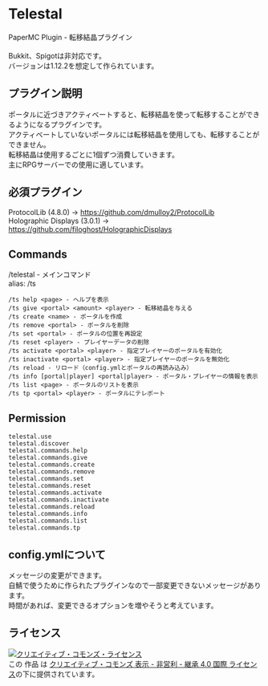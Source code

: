 # Telestal
PaperMC Plugin - 転移結晶プラグイン<br>
<br>
Bukkit、Spigotは非対応です。<br>
バージョンは1.12.2を想定して作られています。

## プラグイン説明
ポータルに近づきアクティベートすると、転移結晶を使って転移することができるようになるプラグインです。<br>
アクティベートしていないポータルには転移結晶を使用しても、転移することができません。<br>
転移結晶は使用するごとに1個ずつ消費していきます。<br>
主にRPGサーバーでの使用に適しています。

## 必須プラグイン
ProtocolLib (4.8.0) -> https://github.com/dmulloy2/ProtocolLib<br>
Holographic Displays (3.0.1) -> https://github.com/filoghost/HolographicDisplays

## Commands
/telestal - メインコマンド<br>
  alias: /ts<br>
```
/ts help <page> - ヘルプを表示
/ts give <portal> <amount> <player> - 転移結晶を与える
/ts create <name> - ポータルを作成
/ts remove <portal> - ポータルを削除
/ts set <portal> - ポータルの位置を再設定
/ts reset <player> - プレイヤーデータの削除
/ts activate <portal> <player> - 指定プレイヤーのポータルを有効化
/ts inactivate <portal> <player> - 指定プレイヤーのポータルを無効化
/ts reload - リロード（config.ymlとポータルの再読み込み）
/ts info [portal|player] <portal|player> - ポータル・プレイヤーの情報を表示
/ts list <page> - ポータルのリストを表示
/ts tp <portal> <player> - ポータルにテレポート
```

## Permission
```
telestal.use
telestal.discover
telestal.commands.help
telestal.commands.give
telestal.commands.create
telestal.commands.remove
telestal.commands.set
telestal.commands.reset
telestal.commands.activate
telestal.commands.inactivate
telestal.commands.reload
telestal.commands.info
telestal.commands.list
telestal.commands.tp
```

## config.ymlについて
メッセージの変更ができます。<br>
自鯖で使うために作られたプラグインなので一部変更できないメッセージがあります。<br>
時間があれば、変更できるオプションを増やそうと考えています。<br>
  
## ライセンス
<a rel="license" href="http://creativecommons.org/licenses/by-nc-sa/4.0/"><img alt="クリエイティブ・コモンズ・ライセンス" style="border-width:0" src="https://i.creativecommons.org/l/by-nc-sa/4.0/88x31.png" /></a><br />この 作品 は <a rel="license" href="http://creativecommons.org/licenses/by-nc-sa/4.0/">クリエイティブ・コモンズ 表示 - 非営利 - 継承 4.0 国際 ライセンス</a>の下に提供されています。
